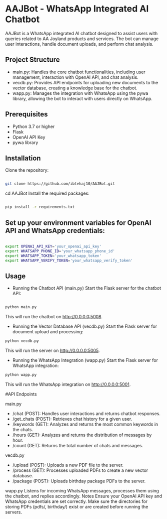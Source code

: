 # AAJBot - WhatsApp Integrated AI Chatbot

AAJBot is a WhatsApp integrated AI chatbot designed to assist users with queries related to AA Joyland products and services. The bot can manage user interactions, handle document uploads, and perform chat analysis.

## Project Structure
- main.py: Handles the core chatbot functionalities, including user management, interaction with OpenAI API, and chat analysis.
- vecdb.py: Provides API endpoints for uploading new documents to the vector database, creating a knowledge base for the chatbot.
- wapp.py: Manages the integration with WhatsApp using the pywa library, allowing the bot to interact with users directly on WhatsApp.
  
## Prerequisites
- Python 3.7 or higher
- Flask
- OpenAI API Key
- pywa library

## Installation
Clone the repository:

```sh

git clone https://github.com/ibtehaj10/AAJBot.git

```
cd AAJBot
Install the required packages:

```sh

pip install -r requirements.txt
```
## Set up your environment variables for OpenAI API and WhatsApp credentials:

```sh

export OPENAI_API_KEY='your_openai_api_key'
export WHATSAPP_PHONE_ID='your_whatsapp_phone_id'
export WHATSAPP_TOKEN='your_whatsapp_token'
export WHATSAPP_VERIFY_TOKEN='your_whatsapp_verify_token'
```
## Usage
- Running the Chatbot API (main.py)
Start the Flask server for the chatbot API:

```sh

python main.py
```
This will run the chatbot on http://0.0.0.0:5008.

- Running the Vector Database API (vecdb.py)
Start the Flask server for document upload and processing:

```sh
python vecdb.py
```
This will run the server on http://0.0.0.0:5005.

- Running the WhatsApp Integration (wapp.py)
Start the Flask server for WhatsApp integration:
```sh
python wapp.py
```
This will run the WhatsApp integration on http://0.0.0.0:5001.

#API Endpoints

main.py
- /chat (POST): Handles user interactions and returns chatbot responses.
- /get_chats (POST): Retrieves chat history for a given user.
- /keywords (GET): Analyzes and returns the most common keywords in the chats.
- /hours (GET): Analyzes and returns the distribution of messages by hour.
- /count (GET): Returns the total number of chats and messages.

vecdb.py
- /upload (POST): Uploads a new PDF file to the server.
- /process (GET): Processes uploaded PDFs to create a new vector database.
- /package (POST): Uploads birthday package PDFs to the server.

wapp.py
Listens for incoming WhatsApp messages, processes them using the chatbot, and replies accordingly.
Notes
Ensure your OpenAI API key and WhatsApp credentials are set correctly.
Make sure the directories for storing PDFs (pdfs/, birthday/) exist or are created before running the servers.
